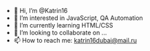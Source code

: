 - 👋 Hi, I’m @Katrin16
- 👀 I’m interested in JavaScript, QA Automation
- 🌱 I’m currently learning HTML/CSS
- 💞️ I’m looking to collaborate on ...
- 📫 How to reach me: katrin16dubai@mail.ru

<!---
Katrin16/Katrin16 is a ✨ special ✨ repository because its `README.md` (this file) appears on your GitHub profile.
You can click the Preview link to take a look at your changes.
--->
